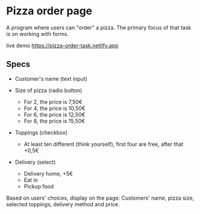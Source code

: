 # Pizza order page

A program where users can "order" a pizza. The primary focus of that task is on working with forms.

live demo https://pizza-order-task.netlify.app

## Specs

- Customer's name (text input)

- Size of pizza (radio button)

  - For 2, the price is 7,50€
  - For 4, the price is 10,50€
  - For 6, the price is 12,50€
  - For 8, the price is 15,50€

- Toppings (checkbox)

  - At least ten different (think yourself), first four are free, after that +0,5€

- Delivery (select)
  - Delivery home, +5€
  - Eat in
  - Pickup food

Based on users' choices, display on the page:
Customers' name, pizza size, selected toppings, delivery method and price.
